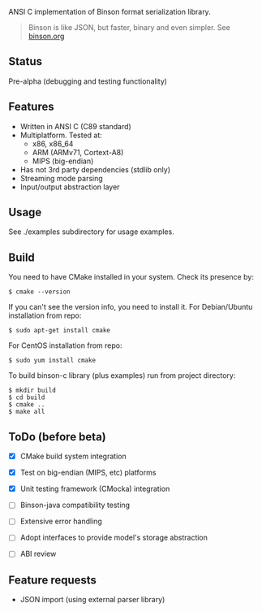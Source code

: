 ANSI C implementation of Binson format serialization library.

> Binson is like JSON, but faster, binary and even simpler. See [binson.org](http://binson.org/)

Status
---------

Pre-alpha (debugging and testing functionality)

Features
---------

* Written in ANSI C (C89 standard)
* Multiplatform. Tested at:
  * x86, x86_64
  * ARM (ARMv71, Cortext-A8)
  * MIPS (big-endian)
* Has not 3rd party dependencies (stdlib only)
* Streaming mode parsing
* Input/output abstraction layer


Usage
---------

See ./examples subdirectory for usage examples.


Build
---------

You need to have CMake installed in your system.
Check its presence by:

`
$ cmake --version
`

If you can't see the version info, you need to install it.
For Debian/Ubuntu installation from repo:

`
$ sudo apt-get install cmake
`

For CentOS installation from repo:

`
$ sudo yum install cmake
`


To build binson-c library (plus examples) run from project directory:

```
$ mkdir build
$ cd build
$ cmake ..
$ make all
```

ToDo (before beta)
---------
- [x] CMake build system integration
- [x] Test on big-endian (MIPS, etc) platforms
- [x] Unit testing framework (CMocka) integration
- [ ] Binson-java compatibility testing
- [ ] Extensive error handling
- [ ] Adopt interfaces to provide model's storage abstraction
- [ ] ABI review


Feature requests
---------

* JSON import (using external parser library)

